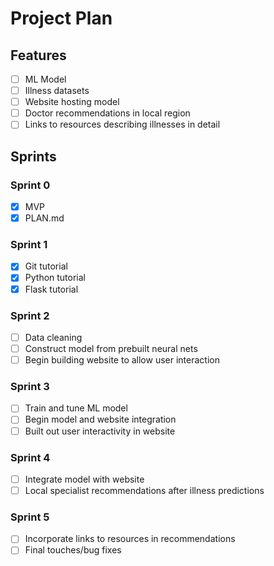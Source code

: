 # Project Plan

## Features
- [ ] ML Model
- [ ] Illness datasets
- [ ] Website hosting model
- [ ] Doctor recommendations in local region
- [ ] Links to resources describing illnesses in detail

## Sprints

### Sprint 0
- [x] MVP
- [x] PLAN.md
### Sprint 1
- [x] Git tutorial
- [x] Python tutorial
- [x] Flask tutorial
### Sprint 2
- [ ] Data cleaning
- [ ] Construct model from prebuilt neural nets
- [ ] Begin building website to allow user interaction
### Sprint 3
- [ ] Train and tune ML model 
- [ ] Begin model and website integration
- [ ] Built out user interactivity in website
### Sprint 4
- [ ] Integrate model with website
- [ ] Local specialist recommendations after illness predictions
### Sprint 5
- [ ] Incorporate links to resources in recommendations
- [ ] Final touches/bug fixes
